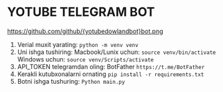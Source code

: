 # YOTUBE TELEGRAM BOT


https://github.com/github/{yotubedowlandbot}bot.png 

1. Verial muxit yarating: `python -m venv venv`
2. Uni ishga tushiring: Macbook/Lunix uchun: `source venv/bin/activate`
Windows uchun: `source venv/Scripts/activate`
3. API_TOKEN telegramdan oling: BotFather `https://t.me/BotFather`
4. Kerakli kutubxonalarni ornating `pip install -r requirements.txt`
5. Botni ishga tushuring: `Python main.py`